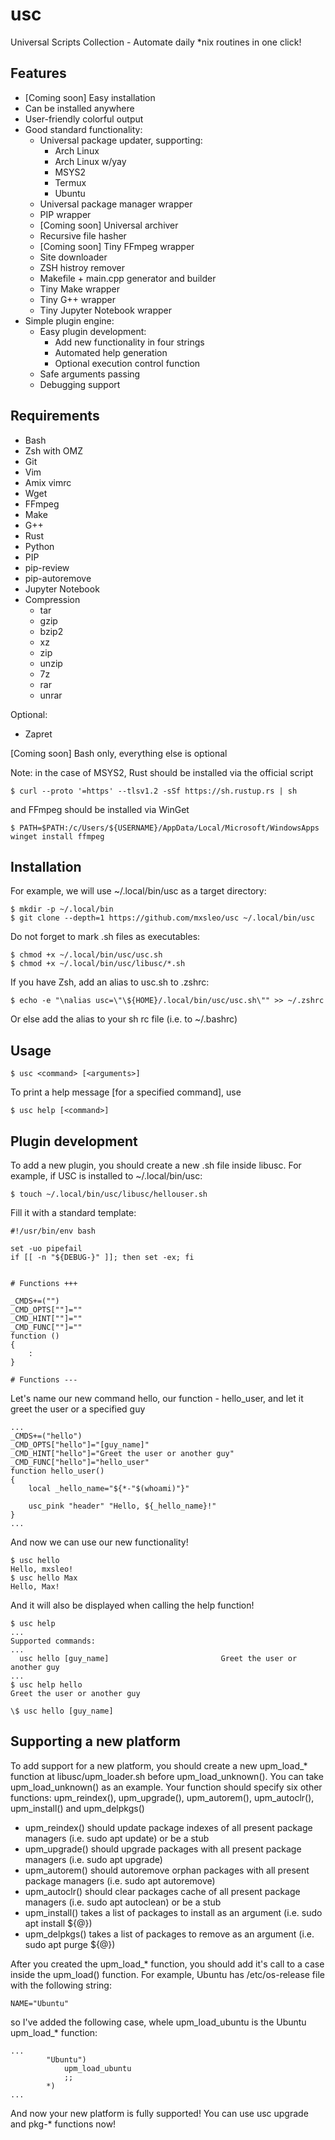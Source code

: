 # usc
Universal Scripts Collection - Automate daily *nix routines in one click!

## Features
- [Coming soon] Easy installation
- Can be installed anywhere
- User-friendly colorful output
- Good standard functionality:
    - Universal package updater, supporting:
        - Arch Linux
        - Arch Linux w/yay
        - MSYS2
        - Termux
        - Ubuntu
    - Universal package manager wrapper
    - PIP wrapper
    - [Coming soon] Universal archiver
    - Recursive file hasher
    - [Coming soon] Tiny FFmpeg wrapper
    - Site downloader
    - ZSH histroy remover
    - Makefile + main.cpp generator and builder
    - Tiny Make wrapper
    - Tiny G++ wrapper
    - Tiny Jupyter Notebook wrapper
- Simple plugin engine:
    - Easy plugin development:
        - Add new functionality in four strings
        - Automated help generation
        - Optional execution control function
    - Safe arguments passing
    - Debugging support

## Requirements
- Bash
- Zsh with OMZ
- Git
- Vim
- Amix vimrc
- Wget
- FFmpeg
- Make
- G++
- Rust
- Python
- PIP
- pip-review
- pip-autoremove
- Jupyter Notebook
- Compression
    - tar
    - gzip
    - bzip2
    - xz
    - zip
    - unzip
    - 7z
    - rar
    - unrar

Optional:
- Zapret

[Coming soon] Bash only, everything else is optional

Note: in the case of MSYS2, Rust should be installed via the official script
```shell
$ curl --proto '=https' --tlsv1.2 -sSf https://sh.rustup.rs | sh
```
and FFmpeg should be installed via WinGet
```shell
$ PATH=$PATH:/c/Users/${USERNAME}/AppData/Local/Microsoft/WindowsApps winget install ffmpeg
```

## Installation
For example, we will use ~/.local/bin/usc as a target directory:
```shell
$ mkdir -p ~/.local/bin
$ git clone --depth=1 https://github.com/mxsleo/usc ~/.local/bin/usc
```
Do not forget to mark .sh files as executables:
```shell
$ chmod +x ~/.local/bin/usc/usc.sh
$ chmod +x ~/.local/bin/usc/libusc/*.sh
```
If you have Zsh, add an alias to usc.sh to .zshrc:
```shell
$ echo -e "\nalias usc=\"\${HOME}/.local/bin/usc/usc.sh\"" >> ~/.zshrc
```
Or else add the alias to your sh rc file (i.e. to ~/.bashrc)

## Usage
```shell
$ usc <command> [<arguments>]
```
To print a help message [for a specified command], use
```shell
$ usc help [<command>]
```

## Plugin development
To add a new plugin, you should create a new .sh file inside libusc. For example, if USC is installed to ~/.local/bin/usc:
```shell
$ touch ~/.local/bin/usc/libusc/hellouser.sh
```
Fill it with a standard template:
```shell
#!/usr/bin/env bash

set -uo pipefail
if [[ -n "${DEBUG-}" ]]; then set -ex; fi


# Functions +++

_CMDS+=("")
_CMD_OPTS[""]=""
_CMD_HINT[""]=""
_CMD_FUNC[""]=""
function ()
{
    :
}

# Functions ---

```
Let's name our new command hello, our function - hello_user, and let it greet the user or a specified guy
```shell
...
_CMDS+=("hello")
_CMD_OPTS["hello"]="[guy_name]"
_CMD_HINT["hello"]="Greet the user or another guy"
_CMD_FUNC["hello"]="hello_user"
function hello_user()
{
    local _hello_name="${*-"$(whoami)"}"

    usc_pink "header" "Hello, ${_hello_name}!"
}
...
```
And now we can use our new functionality!
```shell
$ usc hello
Hello, mxsleo!
$ usc hello Max
Hello, Max!
```
And it will also be displayed when calling the help function!
```shell
$ usc help
...
Supported commands:
...
  usc hello [guy_name]                         Greet the user or another guy
...
$ usc help hello
Greet the user or another guy

\$ usc hello [guy_name]
```

## Supporting a new platform
To add support for a new platform, you should create a new upm_load_* function at libusc/upm_loader.sh before upm_load_unknown(). You can take upm_load_unknown() as an example. Your function should specify six other functions: upm_reindex(), upm_upgrade(), upm_autorem(), upm_autoclr(), upm_install() and upm_delpkgs()
- upm_reindex() should update package indexes of all present package managers (i.e. sudo apt update) or be a stub
- upm_upgrade() should upgrade packages with all present package managers (i.e. sudo apt upgrade)
- upm_autorem() should autoremove orphan packages with all present package managers (i.e. sudo apt autoremove)
- upm_autoclr() should clear packages cache of all present package managers (i.e. sudo apt autoclean) or be a stub
- upm_install() takes a list of packages to install as an argument (i.e. sudo apt install ${@})
- upm_delpkgs() takes a list of packages to remove as an argument (i.e. sudo apt purge ${@})

After you created the upm_load_* function, you should add it's call to a case inside the upm_load() function. For example, Ubuntu has /etc/os-release file with the following string:
```shell
NAME="Ubuntu"
```
so I've added the following case, whele upm_load_ubuntu is the Ubuntu upm_load_* function:
```shell
...
        "Ubuntu")
            upm_load_ubuntu
            ;;
        *)
...
```
And now your new platform is fully supported! You can use usc upgrade and pkg-* functions now!

